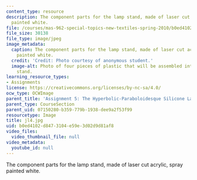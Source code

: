 ```yaml
---
content_type: resource
description: The component parts for the lamp stand, made of laser cut acrylic, spray
  painted white.
file: /courses/mas-962-special-topics-new-textiles-spring-2010/b0ed4102d8473104e59e3d02d9d81af8_jl4.jpg
file_size: 30138
file_type: image/jpeg
image_metadata:
  caption: The component parts for the lamp stand, made of laser cut acrylic, spray
    painted white.
  credit: 'Credit: Photo courtesy of anonymous student.'
  image-alt: Photo of four pieces of plastic that will be assembled into the lamp
    stand.
learning_resource_types:
- Assignments
license: https://creativecommons.org/licenses/by-nc-sa/4.0/
ocw_type: OCWImage
parent_title: 'Assignment 5: The Hyperbolic-Paraboloidesque Silicone Lamp'
parent_type: CourseSection
parent_uid: 07150280-b359-779b-1938-dee9a2f53f99
resourcetype: Image
title: jl4.jpg
uid: b0ed4102-d847-3104-e59e-3d02d9d81af8
video_files:
  video_thumbnail_file: null
video_metadata:
  youtube_id: null
---
```

The component parts for the lamp stand, made of laser cut acrylic, spray painted white.